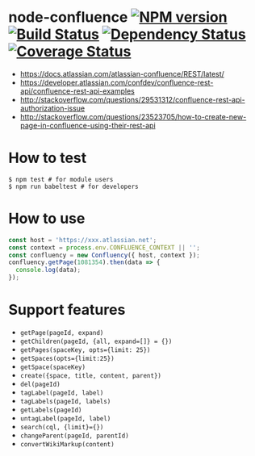 # node-confluence [![NPM version][npm-image]][npm-url] [![Build Status][travis-image]][travis-url] [![Dependency Status][depstat-image]][depstat-url] [![Coverage Status][coveralls-image]][coveralls-url]

- https://docs.atlassian.com/atlassian-confluence/REST/latest/
- https://developer.atlassian.com/confdev/confluence-rest-api/confluence-rest-api-examples
- http://stackoverflow.com/questions/29531312/confluence-rest-api-authorization-issue
- http://stackoverflow.com/questions/23523705/how-to-create-new-page-in-confluence-using-their-rest-api

# How to test

```
$ npm test # for module users 
$ npm run babeltest # for developers
```

[npm-url]: https://npmjs.org/package/confluency
[npm-image]: https://badge.fury.io/js/confluency.png

[travis-url]: http://travis-ci.org/heycalmdown/node-confluence
[travis-image]: https://secure.travis-ci.org/heycalmdown/node-confluence.png?branch=master

[depstat-url]: https://david-dm.org/heycalmdown/node-confluence
[depstat-image]: https://david-dm.org/heycalmdown/node-confluence.png

[coveralls-url]: https://coveralls.io/github/heycalmdown/node-confluence?branch=master
[coveralls-image]: https://coveralls.io/repos/github/heycalmdown/node-confluence/badge.svg?branch=master

# How to use

```Javascript
const host = 'https://xxx.atlassian.net';
const context = process.env.CONFLUENCE_CONTEXT || '';
const confluency = new Confluency({ host, context });
confluency.getPage(1081354).then(data => {
  console.log(data);
});
```

# Support features

- `getPage(pageId, expand)`
- `getChildren(pageId, {all, expand=[]} = {})`
- `getPages(spaceKey, opts={limit: 25})`
- `getSpaces(opts={limit:25})`
- `getSpace(spaceKey)`
- `create({space, title, content, parent})`
- `del(pageId)`
- `tagLabel(pageId, label)`
- `tagLabels(pageId, labels)`
- `getLabels(pageId)`
- `untagLabel(pageId, label)`
- `search(cql, {limit}={})`
- `changeParent(pageId, parentId)`
- `convertWikiMarkup(content)`
